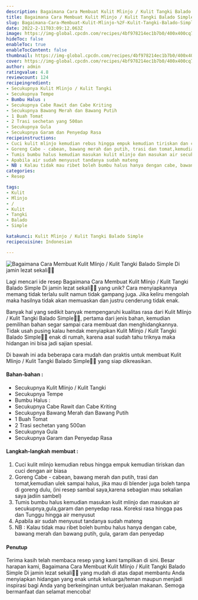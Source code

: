 ```yaml
---
description: Bagaimana Cara Membuat Kulit Mlinjo / Kulit Tangki Balado Simple Di jamin lezat sekali"
title: Bagaimana Cara Membuat Kulit Mlinjo / Kulit Tangki Balado Simple Di jamin lezat sekali
slug: Bagaimana-Cara-Membuat-Kulit-Mlinjo-%2F-Kulit-Tangki-Balado-Simple-Di-jamin-lezat-sekali
date: 2022-2-11T03:09:12.063Z
image: https://img-global.cpcdn.com/recipes/4bf978214ec1b7b0/400x400cq70/photo.jpg
hideToc: false
enableToc: true
enableTocContent: false
thumbnail: https://img-global.cpcdn.com/recipes/4bf978214ec1b7b0/400x400cq70/photo.jpg
cover: https://img-global.cpcdn.com/recipes/4bf978214ec1b7b0/400x400cq70/photo.jpg
author: admin
ratingvalue: 4.8
reviewcount: 124
recipeingredient:
- Secukupnya Kulit Mlinjo / Kulit Tangki
- Secukupnya Tempe
- Bumbu Halus :
- Secukupnya Cabe Rawit dan Cabe Kriting
- Secukupnya Bawang Merah dan Bawang Putih
- 1 Buah Tomat
- 2 Trasi sechetan yang 500an
- Secukupnya Gula
- Secukupnya Garam dan Penyedap Rasa
recipeinstructions:
- Cuci kulit mlinjo kemudian rebus hingga empuk kemudian tiriskan dan cuci dengan air biasa
- Goreng Cabe - cabean, bawang merah dan putih, trasi dan tomat,kemudian ulek sampai halus, jika mau di blender juga boleh tanpa di goreng dulu, (ini resep sambal saya,karena sebagian mau sekalian saya jadiin sambel)
- Tumis bumbu halus kemudian masukan kulit mlinjo dan masukan air secukupnya,gula,garam dan penyedap rasa. Koreksi rasa hingga pas dan Tunggu hingga air menyusut
- Apabila air sudah menyusut tandanya sudah mateng
- NB : Kalau tidak mau ribet boleh bumbu halus hanya dengan cabe, bawang merah dan bawang putih, gula, garam dan penyedap
categories:
- Resep

tags:
- Kulit
- Mlinjo
- /
- Kulit
- Tangki
- Balado
- Simple

katakunci: Kulit Mlinjo / Kulit Tangki Balado Simple
recipecuisine: Indonesian

---
```


![Bagaimana Cara Membuat Kulit Mlinjo / Kulit Tangki Balado Simple Di jamin lezat sekali👩‍🍳](https://img-global.cpcdn.com/recipes/4bf978214ec1b7b0/400x400cq70/photo.jpg)

Lagi mencari ide resep Bagaimana Cara Membuat Kulit Mlinjo / Kulit Tangki Balado Simple Di jamin lezat sekali👩‍🍳 yang unik? Cara menyiapkannya memang tidak terlalu sulit namun tidak gampang juga. Jika keliru mengolah maka hasilnya tidak akan memuaskan dan justru cenderung tidak enak.

Banyak hal yang sedikit banyak mempengaruhi kualitas rasa dari Kulit Mlinjo / Kulit Tangki Balado Simple👩‍🍳, pertama dari jenis bahan, kemudian pemilihan bahan segar sampai cara membuat dan menghidangkannya. Tidak usah pusing kalau hendak menyiapkan Kulit Mlinjo / Kulit Tangki Balado Simple👩‍🍳 enak di rumah, karena asal sudah tahu triknya maka hidangan ini bisa jadi sajian spesial.

Di bawah ini ada beberapa cara mudah dan praktis untuk membuat Kulit Mlinjo / Kulit Tangki Balado Simple👩‍🍳 yang siap dikreasikan.

<!--inarticleads1-->

#### Bahan-bahan :

- Secukupnya Kulit Mlinjo / Kulit Tangki
- Secukupnya Tempe
- Bumbu Halus :
- Secukupnya Cabe Rawit dan Cabe Kriting
- Secukupnya Bawang Merah dan Bawang Putih
- 1 Buah Tomat
- 2 Trasi sechetan yang 500an
- Secukupnya Gula
- Secukupnya Garam dan Penyedap Rasa

<!--inarticleads2-->

#### Langkah-langkah membuat :

1. Cuci kulit mlinjo kemudian rebus hingga empuk kemudian tiriskan dan cuci dengan air biasa
1. Goreng Cabe - cabean, bawang merah dan putih, trasi dan tomat,kemudian ulek sampai halus, jika mau di blender juga boleh tanpa di goreng dulu, (ini resep sambal saya,karena sebagian mau sekalian saya jadiin sambel)
1. Tumis bumbu halus kemudian masukan kulit mlinjo dan masukan air secukupnya,gula,garam dan penyedap rasa. Koreksi rasa hingga pas dan Tunggu hingga air menyusut
1. Apabila air sudah menyusut tandanya sudah mateng
1. NB : Kalau tidak mau ribet boleh bumbu halus hanya dengan cabe, bawang merah dan bawang putih, gula, garam dan penyedap

#### Penutup

Terima kasih telah membaca resep yang kami tampilkan di sini. Besar harapan kami, Bagaimana Cara Membuat Kulit Mlinjo / Kulit Tangki Balado Simple Di jamin lezat sekali👩‍🍳 yang mudah di atas dapat membantu Anda menyiapkan hidangan yang enak untuk keluarga/teman maupun menjadi inspirasi bagi Anda yang berkeinginan untuk berjualan makanan. Semoga bermanfaat dan selamat mencoba!